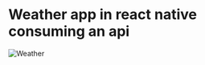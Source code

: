 # Weather app in react native consuming an api
![Weather](https://github.com/CristopherDered/react-native-weather/assets/92552306/785f4aae-2d39-43dc-9d52-fc276379ec26)
